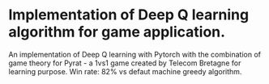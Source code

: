 # Implementation of Deep Q learning algorithm for game application.
An implementation of Deep Q learning with Pytorch with the combination of game theory for Pyrat - a 1vs1 game created by Telecom Bretagne for learning purpose. Win rate: 82% vs defaut machine greedy algorithm.
